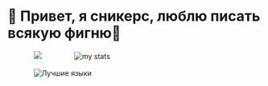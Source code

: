 <h1>🌿 Привет, я сникерс, люблю писать всякую фигню👅</h1>

ㅤㅤㅤㅤ<img src="https://github.com/user-attachments/assets/d6b53e62-142a-4953-ba42-75901df8937d">ㅤㅤㅤㅤㅤ![my stats](https://github-readme-stats.vercel.app/api?username=sn1ckeers&show_icons=true&theme=transparent)

ㅤㅤㅤㅤ![Лучшие языки](https://github-readme-stats.vercel.app/api/top-langs/?username=sn1ckeers&layout=compact&theme=transparent)
